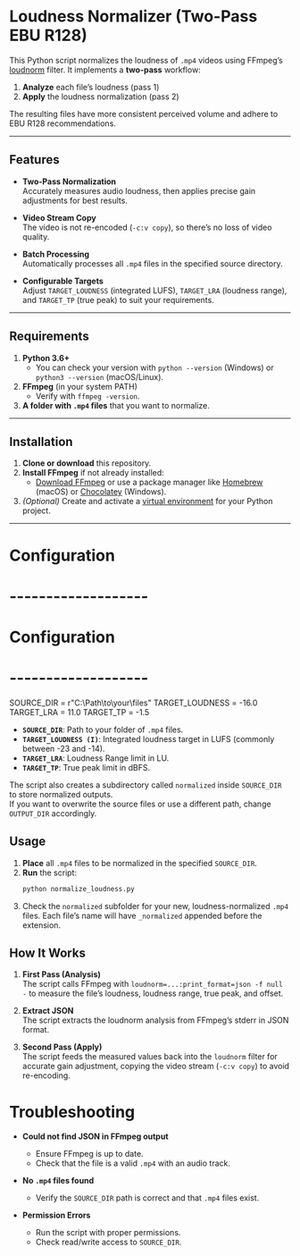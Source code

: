 # Loudness Normalizer (Two-Pass EBU R128)

This Python script normalizes the loudness of `.mp4` videos using FFmpeg’s [loudnorm](https://ffmpeg.org/ffmpeg-all.html#loudnorm) filter. It implements a **two-pass** workflow:

1. **Analyze** each file’s loudness (pass 1)  
2. **Apply** the loudness normalization (pass 2)  

The resulting files have more consistent perceived volume and adhere to EBU R128 recommendations.

---

## Features

- **Two-Pass Normalization**  
  Accurately measures audio loudness, then applies precise gain adjustments for best results.

- **Video Stream Copy**  
  The video is not re-encoded (`-c:v copy`), so there’s no loss of video quality.

- **Batch Processing**  
  Automatically processes all `.mp4` files in the specified source directory.

- **Configurable Targets**  
  Adjust `TARGET_LOUDNESS` (integrated LUFS), `TARGET_LRA` (loudness range), and `TARGET_TP` (true peak) to suit your requirements.

---

## Requirements

1. **Python 3.6+**  
   - You can check your version with `python --version` (Windows) or `python3 --version` (macOS/Linux).
2. **FFmpeg** (in your system PATH)  
   - Verify with `ffmpeg -version`.
3. **A folder with `.mp4` files** that you want to normalize.

---

## Installation

1. **Clone or download** this repository.  
2. **Install FFmpeg** if not already installed:
   - [Download FFmpeg](https://ffmpeg.org/download.html) or use a package manager like [Homebrew](https://brew.sh/) (macOS) or [Chocolatey](https://chocolatey.org/) (Windows).
3. *(Optional)* Create and activate a [virtual environment](https://docs.python.org/3/tutorial/venv.html) for your Python project.

---

# Configuration

# -------------------
# Configuration
# -------------------
SOURCE_DIR = r"C:\Path\to\your\files"
TARGET_LOUDNESS = -16.0
TARGET_LRA = 11.0
TARGET_TP = -1.5
- **`SOURCE_DIR`**: Path to your folder of `.mp4` files.  
- **`TARGET_LOUDNESS (I)`**: Integrated loudness target in LUFS (commonly between -23 and -14).  
- **`TARGET_LRA`**: Loudness Range limit in LU.  
- **`TARGET_TP`**: True peak limit in dBFS.

The script also creates a subdirectory called `normalized` inside `SOURCE_DIR` to store normalized outputs.  
If you want to overwrite the source files or use a different path, change `OUTPUT_DIR` accordingly.

## Usage

1. **Place** all `.mp4` files to be normalized in the specified `SOURCE_DIR`.  
2. **Run** the script:
   ```bash
   python normalize_loudness.py
3. Check the `normalized` subfolder for your new, loudness-normalized `.mp4` files. Each file’s name will have `_normalized` appended before the extension.

## How It Works

1. **First Pass (Analysis)**  
   The script calls FFmpeg with `loudnorm=...:print_format=json -f null -` to measure the file’s loudness, loudness range, true peak, and offset.

2. **Extract JSON**  
   The script extracts the loudnorm analysis from FFmpeg’s stderr in JSON format.

3. **Second Pass (Apply)**  
   The script feeds the measured values back into the `loudnorm` filter for accurate gain adjustment, copying the video stream (`-c:v copy`) to avoid re-encoding.

# Troubleshooting

- **Could not find JSON in FFmpeg output**  
  - Ensure FFmpeg is up to date.
  - Check that the file is a valid `.mp4` with an audio track.

- **No `.mp4` files found**  
  - Verify the `SOURCE_DIR` path is correct and that `.mp4` files exist.

- **Permission Errors**  
  - Run the script with proper permissions.
  - Check read/write access to `SOURCE_DIR`.
